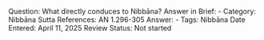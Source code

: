 Question: What directly conduces to Nibbāna?
Answer in Brief: -
Category: Nibbāna
Sutta References: AN 1.296-305
Answer: -
Tags: Nibbāna
Date Entered: April 11, 2025
Review Status: Not started
